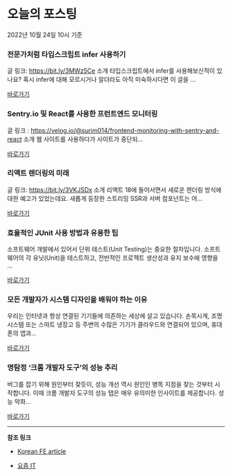 # 오늘의 포스팅 
2022년 10월 24일 10시 기준 

###  전문가처럼 타입스크립트 infer 사용하기 

 글 링크: https://bit.ly/3MWz5Ce 소개 타입스크립트에서 infer를 사용해보신적이 있나요? 혹시 infer에 대해 모르시거나 알더라도 아직 미숙하시다면 이 글을 ... 

 [바로가기](https://kofearticle.substack.com/p/korean-fe-article-infer) 

###  Sentry.io 및 React를 사용한 프런트엔드 모니터링 

 글 링크 : https://velog.io/@surim014/frontend-monitoring-with-sentry-and-react 소개 웹 사이트를 사용하다가 사이트가 중단되... 

 [바로가기](https://kofearticle.substack.com/p/korean-fe-article-sentryio-react) 

###  리액트 렌더링의 미래 

 글 링크: https://bit.ly/3VKJSDx 소개 리액트 18에 들어서면서 새로운 렌더링 방식에 대한 예고가 있었는데요. 새롭게 등장한 스트리밍 SSR과 서버 컴포넌트는 어... 

 [바로가기](https://kofearticle.substack.com/p/korean-fe-article-06e) 

### 효율적인 JUnit 사용 방법과 유용한 팁 

 소프트웨어 개발에서 있어서 단위 테스트(Unit Testing)는 중요한 절차입니다. 소프트웨어의 각 유닛(Unit)을 테스트하고, 전반적인 프로젝트 생산성과 유지 보수에 영향을 ... 

 [바로가기](https://yozm.wishket.com/magazine/detail/1748/) 

### 모든 개발자가 시스템 디자인을 배워야 하는 이유 

 우리는 인터넷과 항상 연결된 기기들에 의존하는 세상에 살고 있습니다. 손목시계, 조명 시스템 또는 스마트 냉장고 등 주변의 수많은 기기가 클라우드와 연결되어 있으며, 휴대폰의 앱과... 

 [바로가기](https://yozm.wishket.com/magazine/detail/1745/) 

### 명탐정 ‘크롬 개발자 도구’의 성능 추리 

 버그를 잡기 위해 원인부터 찾듯이, 성능 개선 역시 원인인 병목 지점을 찾는 것부터 시작합니다. 이때 크롬 개발자 도구의 성능 탭은 매우 유의미한 인사이트를 제공합니다. 성능 악화... 

 [바로가기](https://yozm.wishket.com/magazine/detail/1746/) 

---

**참조 링크**

- [Korean FE article](https://kofearticle.substack.com) 

- [요즘 IT](https://yozm.wishket.com/magazine) 

